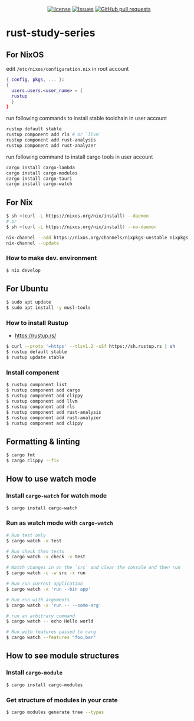 <p align="center">
  <a href="https://github.com/mingyuchoo/rust-study-series/blob/main/LICENSE"><img alt="license" src="https://img.shields.io/github/license/mingyuchoo/rust-study-series"/></a>
  <a href="https://github.com/mingyuchoo/rust-study-series/issues"><img alt="Issues" src="https://img.shields.io/github/issues/mingyuchoo/rust-study-series?color=appveyor" /></a>
  <a href="https://github.com/mingyuchoo/rust-study-series/pulls"><img alt="GitHub pull requests" src="https://img.shields.io/github/issues-pr/mingyuchoo/rust-study-series?color=appveyor" /></a>
</p>

# rust-study-series

## For NixOS

edit `/etc/nixos/configuration.nix` in root account

```nix
{ config, pkgs, ... }:
{
  users.users.<user_name> = {
  rustup
  }
}
```

run following commands to install stable toolchain in user account

```bash
rustup default stable
rustup component add rls # or `llvm`
rustup component add rust-analysis
rustup component add rust-analyzer
```

run following command to install cargo tools in user account

```bash
cargo install cargo-lambda
cargo install cargo-modules
cargo install cargo-tauri
cargo install cargo-watch
```

## For Nix

```bash
$ sh <(curl -L https://nixos.org/nix/install) --daemon
# or
$ sh <(curl -L https://nixos.org/nix/install) --no-daemon

nix-channel --add https://nixos.org/channels/nixpkgs-unstable nixpkgs
nix-channel --update
```

### How to make dev. environment

```bash
$ nix develop
```

## For Ubuntu

```bash
$ sudo apt update
$ sudo apt install -y musl-tools
```

### How to install Rustup

- <https://rustup.rs/>

```bash
$ curl --proto '=https' --tlsv1.2 -sSf https://sh.rustup.rs | sh
$ rustup default stable
$ rustup update stable
```
### Install component

```bash
$ rustup component list
$ rustup component add cargo
$ rustup component add clippy
$ rustup component add llvm
$ rustup component add rls
$ rustup component add rust-analysis
$ rustup component add rust-analyzer
$ rustup component add clippy
```
## Formatting & linting

```bash
$ cargo fmt
$ cargo clippy --fix
```

## How to use watch mode

### Install `cargo-watch` for watch mode

```bash
$ cargo install cargo-watch
```

### Run as watch mode with `cargo-watch`

```bash
# Run test only
$ cargo watch -x test

# Run check then tests
$ cargo watch -x check -x test

# Watch changes in on the `src` and clear the console and then run
$ cargo watch -c -w src -x run

# Run run current application
$ cargo watch -x 'run --bin app'

# Run run with arguments
$ cargo watch -x 'run -- --some-arg'

# run an arbitrary command
$ cargo watch -- echo Hello world

# Run with features passed to carg
$ cargo watch --features "foo,bar"
```

## How to see module structures

### Install `cargo-module`

```bash
$ cargo install cargo-modules
```

### Get structure of modules in your crate

```bash
$ cargo modules generate tree --types
```
